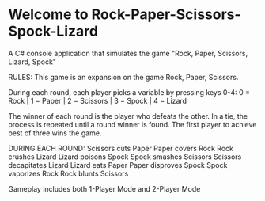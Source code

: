 # Welcome to Rock-Paper-Scissors-Spock-Lizard
A C# console application that simulates the game "Rock, Paper, Scissors, Lizard, Spock"

RULES:
This game is an expansion on the game Rock, Paper, Scissors.

During each round, each player picks a variable by pressing keys 0-4:
0 = Rock  |  1 = Paper  |  2 = Scissors  |  3 = Spock  |  4 = Lizard

The winner of each round is the player who defeats the other.
In a tie, the process is repeated until a round winner is found.
The first player to achieve best of three wins the game.

DURING EACH ROUND:
Scissors cuts Paper
Paper covers Rock
Rock crushes Lizard
Lizard poisons Spock
Spock smashes Scissors
Scissors decapitates Lizard
Lizard eats Paper
Paper disproves Spock
Spock vaporizes Rock
Rock blunts Scissors

Gameplay includes both 1-Player Mode and 2-Player Mode